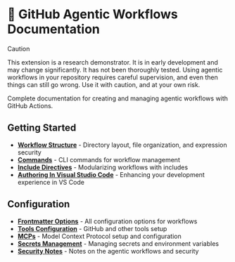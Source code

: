 # 📖 GitHub Agentic Workflows Documentation

> [!CAUTION]
> This extension is a research demonstrator. It is in early development and may change significantly. It has not been thoroughly tested. Using agentic workflows in your repository requires careful supervision, and even then things can still go wrong. Use it with caution, and at your own risk.

Complete documentation for creating and managing agentic workflows with GitHub Actions.

## Getting Started

- **[Workflow Structure](workflow-structure.md)** - Directory layout, file organization, and expression security
- **[Commands](commands.md)** - CLI commands for workflow management
- **[Include Directives](include-directives.md)** - Modularizing workflows with includes
- **[Authoring In Visual Studio Code](vscode.md)** - Enhancing your development experience in VS Code

## Configuration

- **[Frontmatter Options](frontmatter.md)** - All configuration options for workflows
- **[Tools Configuration](tools.md)** - GitHub and other tools setup
- **[MCPs](mcps.md)** - Model Context Protocol setup and configuration
- **[Secrets Management](secrets.md)** - Managing secrets and environment variables
- **[Security Notes](security-notes.md)** - Notes on the agentic workflows and security
